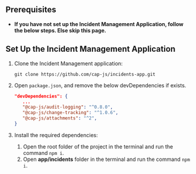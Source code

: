 ## Prerequisites

- **If you have not set up the Incident Management Application, follow the below steps. Else skip this page.**

## Set Up the Incident Management Application

1. Clone the Incident Management application:
   
   `git clone https://github.com/cap-js/incidents-app.git`

2. Open `package.json`, and remove the below devDependencies if exists.

   ```json
   "devDependencies": {
      ...
      "@cap-js/audit-logging": "^0.8.0",
      "@cap-js/change-tracking": "^1.0.6",
      "@cap-js/attachments": "^2",
   }
   ```

3. Install the required dependencies:

   1. Open the root folder of the project in the terminal and run the command `npm i`.
   2. Open **app/incidents** folder in the terminal and run the command `npm i`.
